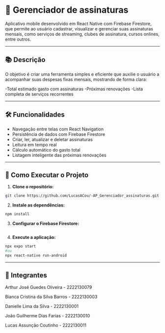 # 📱 Gerenciador de assinaturas
Aplicativo mobile desenvolvido em React Native com Firebase Firestore, que permite ao usuário cadastrar, visualizar e gerenciar suas assinaturas mensais, como serviços de streaming, clubes de assinatura, cursos onlines, entre outros.

---

## 📚 Descrição
O objetivo é criar uma ferramenta simples e eficiente que auxilie o usuário a acompanhar suas despesas fixas mensais, mostrando de forma clara:

-Total estimado gasto com assinaturas
-Próximas renovações
-Lista completa de serviços recorrentes

---

## 🛠️ Funcionalidades

- Navegação entre telas com React Navigation
- Persistência de dados com Firebase Firestore
- Criar, ler, atualizar e deletar assinaturas
- Leitura em tempo real 
- Cálculo automático do gasto total
- Listagem inteligente das próximas renovações

---

## 🚀 Como Executar o Projeto

1. **Clone o repositório:**

```bash
git clone https://github.com/LucasACou/-AP_Gerenciador_assinaturas.git
```

2. **Instale as dependências:**

```bash
npm install
```

3. **Configurar o Firebase Firestore:**

```bash

```

4. **Execute a aplicação:**

```bash
npx expo start 
#ou
npx react-native run-android
```
---
## 👥 Integrantes 
Arthur José Guedes Oliveira - 2222130079

Bianca Cristina da Silva Barros - 2222130003

Danielle Lima da Silva - 2222130001

João Guilherme Dias Farias - 2222130010

Lucas Assunção Coutinho - 2222130011 
